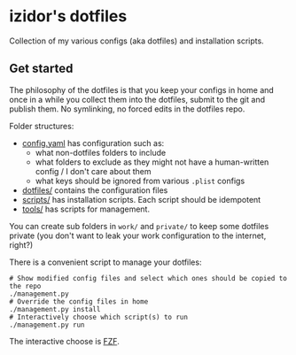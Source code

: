 # izidor's dotfiles

Collection of my various configs (aka dotfiles) and installation scripts.



## Get started

The philosophy of the dotfiles is that you keep your configs in home and once in
a while you collect them into the dotfiles, submit to the git and publish them.
No symlinking, no forced edits in the dotfiles repo.

Folder structures:

 - [config.yaml](config.yaml) has configuration such as:
   - what non-dotfiles folders to include
   - what folders to exclude as they might not have a human-written config / I
     don't care about them
   - what keys should be ignored from various `.plist` configs
 - [dotfiles/](dotfiles/) contains the configuration files
 - [scripts/](scripts/) has installation scripts. Each script should be
   idempotent
 - [tools/](tools/) has scripts for management.

You can create sub folders in `work/` and `private/` to keep some dotfiles
private (you don't want to leak your work configuration to the internet, right?)

There is a convenient script to manage your dotfiles:

```shell
# Show modified config files and select which ones should be copied to the repo
./management.py
# Override the config files in home
./management.py install
# Interactively choose which script(s) to run
./management.py run
```

The interactive choose is [FZF](https://github.com/junegunn/fzf).
